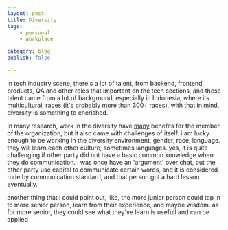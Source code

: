 ```yaml
---
layout: post
title: Diversity
tags: 
    - personal
    - workplace

category: blog
publish: false

---
```


in tech industry scene, there's a lot of talent, from backend, frontend, products, QA and other roles that important on the tech sections,
and these talent came from a lot of background, especially in Indonesia, where its multicultural, races (it's probably more than 300+ races),
with that in mind, diversity is something to cherished.

In many research, work in the diversity have [many](https://pdfs.semanticscholar.org/67c5/89f2632f6ce8f7ed45082e3f0915436ffeda.pdf) benefits for the member of the organization, but it also came with challenges of itself. i am lucky enough to be working in the diversity environment, gender, race, language. they will learn each other culture, sometimes languages. yes, it is quite challenging if other party did not have a basic common knowledge when they do communication. i was once have an 'argument' over chat, but the other party use capital to communicate certain words, and it is considered rude by communication standard, and that person got a hard lesson eventually.

another thing that i could point out, like, the more junior person could tap in to more senior person, learn from their experience, and maybe wisdom. as for more senior, they could see what they've learn is usefull and can be applied
